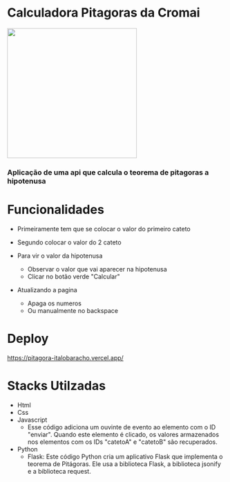 # Calculadora Pitagoras da Cromai

<div align="">
<img src="https://user-images.githubusercontent.com/94207768/214433037-fb0c2e71-9824-439a-9819-ab0db0b35ac8.png" width="300px" />
</div>

### Aplicação de uma api que calcula o teorema de pitagoras a hipotenusa

# Funcionalidades

- Primeiramente tem que se colocar o valor do primeiro cateto
- Segundo colocar o valor do 2 cateto
- Para vir o valor da hipotenusa
    + Observar o valor que vai aparecer na hipotenusa
    + Clicar no botão verde "Calcular"

- Atualizando a pagina 
    + Apaga os numeros
    + Ou manualmente no backspace

# Deploy

https://pitagora-italobaracho.vercel.app/

# Stacks Utilzadas

- Html
- Css
- Javascript
  + Esse código adiciona um ouvinte de evento ao elemento com o ID "enviar". Quando este elemento é clicado,
  os valores armazenados nos elementos com os IDs "catetoA" e "catetoB" são recuperados.
- Python
  + Flask: Este código Python cria um aplicativo Flask que implementa o teorema de Pitágoras. Ele usa a biblioteca Flask, 
a biblioteca jsonify e a biblioteca request.
